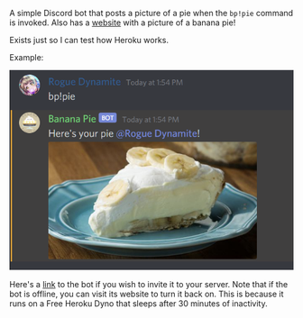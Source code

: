 A simple Discord bot that posts a picture of a pie when the `bp!pie` command is invoked. Also has a [website](https://banana-pie.herokuapp.com/) with a picture of a banana pie!

Exists just so I can test how Heroku works.

Example:

![Image Of Banana Bot](BananaTest.png)

Here's a [link](https://discord.com/api/oauth2/authorize?client_id=754785412182179891&permissions=18432&scope=bot) to the bot if you wish to invite it to your server. Note that if the bot is offline, you can visit its website to turn it back on. This is because it runs on a Free Heroku Dyno that sleeps after 30 minutes of inactivity.


